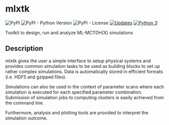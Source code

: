 mlxtk
=====
![PyPI](https://img.shields.io/pypi/v/mlxtk)
![PyPI - Python Version](https://img.shields.io/pypi/pyversions/mlxtk)
![PyPI - License](https://img.shields.io/pypi/l/mlxtk)
[![Updates](https://pyup.io/repos/github/f-koehler/mlxtk/shield.svg)](https://pyup.io/repos/github/f-koehler/mlxtk/)
[![Python 3](https://pyup.io/repos/github/f-koehler/mlxtk/python-3-shield.svg)](https://pyup.io/repos/github/f-koehler/mlxtk/)

Toolkit to design, run and analyze ML-MCTDH(X) simulations

Description
-----------
mlxtk gives the user a simple interface to setup physical systems and provides
common simulation tasks to be used as building blocks to set up rather complex
simulations. Data is automatically stored in efficient formats (i.e. HDF5 and
gzipped files).

Simulations can also be used in the context of parameter scans where each
simulation is executed for each specified parameter combination. Submission
of simulation jobs to computing clusters is easily achieved from the command
line.

Furthermore, analysis and plotting tools are provided to interpret the
simulation outcome.
